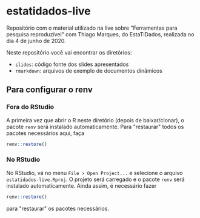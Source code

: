 # estatidados-live

Repositório com o material utilizado na live sobre "Ferramentas para
pesquisa reproduzível" com Thiago Marques, do EstaTiDados, realizada no
dia 4 de junho de 2020.

Neste repositório você vai encontrar os diretórios:

- `slides`: código fonte dos slides apresentados
- `rmarkdown`: arquivos de exemplo de documentos dinâmicos

## Para configurar o renv

### Fora do RStudio

A primeira vez que abrir o R neste diretório (depois de baixar/clonar),
o pacote `renv` será instalado automaticamente. Para "restaurar" todos
os pacotes necessários aqui, faça

```r
renv::restore()
```

### No RStudio

No RStudio, vá no menu `File > Open Project...` e selecione o arquivo
`estatidados-live.Rproj`. O projeto será carregado e o pacote `renv` será
instalado automaticamente. Ainda assim, é necessário fazer

```r
renv::restore()
```

para "restaurar" os pacotes necessários.

